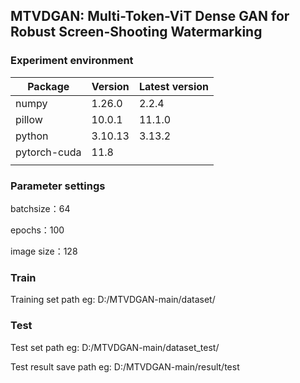 ## MTVDGAN: Multi-Token-ViT Dense GAN for Robust Screen-Shooting Watermarking



### Experiment environment

| Package      | Version | Latest version |
| ------------ | ------- | -------------- |
| numpy        | 1.26.0  | 2.2.4          |
| pillow       | 10.0.1  | 11.1.0         |
| python       | 3.10.13 | 3.13.2         |
| pytorch-cuda | 11.8    |                |
|              |         |                |

### Parameter settings

batchsize：64

epochs：100

image size：128



### Train

Training set path  eg:  D:/MTVDGAN-main/dataset/



### Test

Test set path  eg: D:/MTVDGAN-main/dataset_test/ 

Test result save path  eg: D:/MTVDGAN-main/result/test
